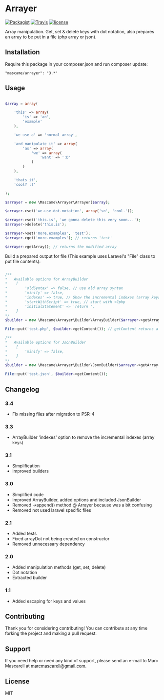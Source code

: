 Arrayer
=========

[![Packagist](https://img.shields.io/packagist/v/mascame/arrayer.svg?maxAge=2592000?style=plastic)](https://packagist.org/packages/mascame/arrayer)
[![Travis](https://img.shields.io/travis/marcmascarell/arrayer.svg?maxAge=2592000?style=plastic)](https://travis-ci.org/marcmascarell/arrayer)
[![license](https://img.shields.io/github/license/marcmascarell/arrayer.svg?maxAge=2592000?style=plastic)](https://github.com/marcmascarell/arrayer)

Array manipulation. Get, set & delete keys with dot notation, also prepares an array to be put in a file (php array or json).

Installation
--------------

Require this package in your composer.json and run composer update:

    "mascame/arrayer": "3.*"


Usage
--------------

```php

$array = array(

	'this' => array(
		'is' => 'an',
		'example'
	),

	'we use a' => 'normal array',

	'and manipulate it' => array(
		'as' => array(
			'we' => array(
				'want' => ':D'
			)
		)
	),

	'thats it',
	'cool? :)'

);

$arrayer = new \Mascame\Arrayer\Arrayer($array);

$arrayer->set('we.use.dot.notation', array('so', 'cool.'));

$arrayer->set('this.is', 'we gonna delete this very soon...');
$arrayer->delete('this.is');

$arrayer->set('more.examples', 'test');
$arrayer->get('more.examples'); // returns 'test'

$arrayer->getArray(); // returns the modified array
```

Build a prepared output for file (This example uses Laravel's "File" class to put file contents):

```php

/**
*   Available options for ArrayBuilder
*    [
*        'oldSyntax' => false, // use old array syntax
*        'minify' => false,
*        'indexes' => true, // Show the incremental indexes (array keys)
*        'startWithScript' => true, // start with <?php
*        'initialStatement' => 'return ',
*    ]
*/
$builder = new \Mascame\Arrayer\Builder\ArrayBuilder($arrayer->getArray(), $options);

File::put('test.php', $builder->getContent()); // getContent returns a prepared output to put in a file

/**
*   Available options for JsonBuilder
*    [
*        'minify' => false,
*    ]
*/
$builder = new \Mascame\Arrayer\Builder\JsonBuilder($arrayer->getArray(), $options);

File::put('test.json', $builder->getContent());
```

Changelog
----

### 3.4
- Fix missing files after migration to PSR-4 

### 3.3
- ArrayBuilder 'indexes' option to remove the incremental indexes (array keys)

### 3.1
- Simplification
- Improved builders

### 3.0
- Simplified code
- Improved ArrayBuilder, added options and included JsonBuilder
- Removed ->append() method @ Arrayer because was a bit confusing
- Removed not used laravel specific files

### 2.1
- Added tests
- Fixed arrayDot not being created on constructor
- Removed unnecessary dependency

### 2.0
- Added manipulation methods (get, set, delete)
- Dot notation
- Extracted builder

### 1.1
- Added escaping for keys and values


Contributing
----

Thank you for considering contributing! You can contribute at any time forking the project and making a pull request.

Support
----

If you need help or need any kind of support, please send an e-mail to Marc Mascarell at marcmascarell@gmail.com.

License
----

MIT
